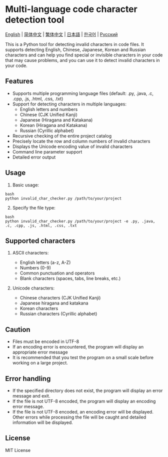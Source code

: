 # Multi-language code character detection tool

[English](README.md) | [简体中文](README_zh.md) | [繁体中文](README_zh_TW.md) | [日本語](README_ja.md) | [한국어](README_ko.md) | [Русский](README_ru.md)


This is a Python tool for detecting invalid characters in code files. It supports detecting English, Chinese, Japanese, Korean and Russian characters and can help you find special or invisible characters in your code that may cause problems, and you can use it to detect invalid characters in your code.

## Features

- Supports multiple programming language files (default: .py, .java, .c, .cpp, .js, .html, .css, .txt)
- Support for detecting characters in multiple languages:
  - English letters and numbers
  - Chinese (CJK Unified Kanji)
  - Japanese (Hiragana and Katakana)
  - Korean (Hiragana and Katakana)
  - Russian (Cyrillic alphabet)
- Recursive checking of the entire project catalog
- Precisely locate the row and column numbers of invalid characters
- Displays the Unicode encoding value of invalid characters
- Command line parameter support
- Detailed error output
## Usage

1. Basic usage:
```
bash
python invalid_char_checker.py /path/to/your/project
```

2. Specify the file type:
```
bash
python invalid_char_checker.py /path/to/your/project -e .py, .java, .c, .cpp, .js, .html, .css, .txt
```

## Supported characters

1. ASCII characters:
   - English letters (a-z, A-Z)
   - Numbers (0-9)
   - Common punctuation and operators
   - Blank characters (spaces, tabs, line breaks, etc.)

2. Unicode characters:
   - Chinese characters (CJK Unified Kanji)
   - Japanese hiragana and katakana
   - Korean characters
   - Russian characters (Cyrillic alphabet)

## Caution

- Files must be encoded in UTF-8
- If an encoding error is encountered, the program will display an appropriate error message
- It is recommended that you test the program on a small scale before working on a large project.

## Error handling

- If the specified directory does not exist, the program will display an error message and exit.
- If the file is not UTF-8 encoded, the program will display an encoding error message.
- If the file is not UTF-8 encoded, an encoding error will be displayed. Other errors while processing the file will be caught and detailed information will be displayed.

## License

MIT License
